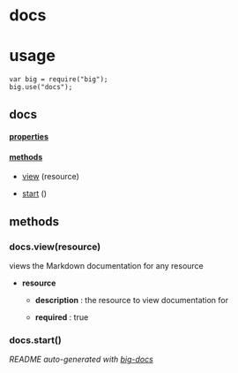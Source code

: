 # docs


# usage

    var big = require("big");
    big.use("docs");

## docs

#### [properties](#docs-properties)


#### [methods](#docs-methods)

  - [view](#docs-methods-view) (resource)

  - [start](#docs-methods-start) ()





<a name="docs-methods"></a> 

## methods 

<a name="docs-methods-view"></a> 

### docs.view(resource)

views the Markdown documentation for any resource

- **resource** 

  - **description** : the resource to view documentation for

  - **required** : true

<a name="docs-methods-start"></a> 

### docs.start()


*README auto-generated with [big-docs](https://github.com/bigcompany/big/tree/master/resources/docs)*